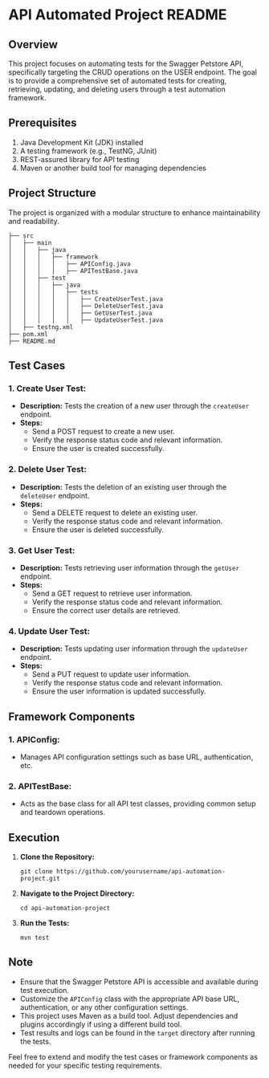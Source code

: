 # API Automated Project README

## Overview

This project focuses on automating tests for the Swagger Petstore API, specifically targeting the CRUD operations on the USER endpoint. The goal is to provide a comprehensive set of automated tests for creating, retrieving, updating, and deleting users through a test automation framework.

## Prerequisites

1. Java Development Kit (JDK) installed
2. A testing framework (e.g., TestNG, JUnit)
3. REST-assured library for API testing
4. Maven or another build tool for managing dependencies

## Project Structure

The project is organized with a modular structure to enhance maintainability and readability.

```
├── src
│   ├── main
│   │   ├── java
│   │   │   ├── framework
│   │   │   │   ├── APIConfig.java
│   │   │   │   ├── APITestBase.java
│   │   ├── test
│   │   │   ├── java
│   │   │   │   ├── tests
│   │   │   │   │   ├── CreateUserTest.java
│   │   │   │   │   ├── DeleteUserTest.java
│   │   │   │   │   ├── GetUserTest.java
│   │   │   │   │   ├── UpdateUserTest.java
│   ├── testng.xml
├── pom.xml
├── README.md
```

## Test Cases

### 1. **Create User Test:**
   - **Description:** Tests the creation of a new user through the `createUser` endpoint.
   - **Steps:**
     - Send a POST request to create a new user.
     - Verify the response status code and relevant information.
     - Ensure the user is created successfully.

### 2. **Delete User Test:**
   - **Description:** Tests the deletion of an existing user through the `deleteUser` endpoint.
   - **Steps:**
     - Send a DELETE request to delete an existing user.
     - Verify the response status code and relevant information.
     - Ensure the user is deleted successfully.

### 3. **Get User Test:**
   - **Description:** Tests retrieving user information through the `getUser` endpoint.
   - **Steps:**
     - Send a GET request to retrieve user information.
     - Verify the response status code and relevant information.
     - Ensure the correct user details are retrieved.

### 4. **Update User Test:**
   - **Description:** Tests updating user information through the `updateUser` endpoint.
   - **Steps:**
     - Send a PUT request to update user information.
     - Verify the response status code and relevant information.
     - Ensure the user information is updated successfully.

## Framework Components

### 1. **APIConfig:**
   - Manages API configuration settings such as base URL, authentication, etc.

### 2. **APITestBase:**
   - Acts as the base class for all API test classes, providing common setup and teardown operations.

## Execution

1. **Clone the Repository:**
   ```
   git clone https://github.com/yourusername/api-automation-project.git
   ```

2. **Navigate to the Project Directory:**
   ```
   cd api-automation-project
   ```

3. **Run the Tests:**
   ```
   mvn test
   ```

## Note

- Ensure that the Swagger Petstore API is accessible and available during test execution.
- Customize the `APIConfig` class with the appropriate API base URL, authentication, or any other configuration settings.
- This project uses Maven as a build tool. Adjust dependencies and plugins accordingly if using a different build tool.
- Test results and logs can be found in the `target` directory after running the tests.

Feel free to extend and modify the test cases or framework components as needed for your specific testing requirements.